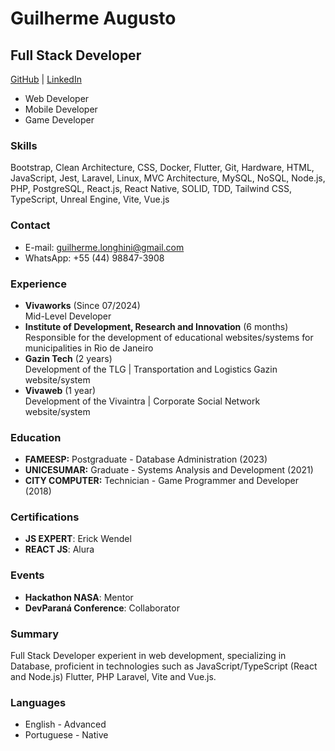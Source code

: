 # Guilherme Augusto

## Full Stack Developer

[GitHub](https://www.github.com/avgusto404/) | [LinkedIn](https://www.linkedin.com/in/avgusto404)

- Web Developer
- Mobile Developer
- Game Developer

### Skills

Bootstrap, Clean Architecture, CSS, Docker, Flutter, Git, Hardware, HTML, JavaScript, Jest, Laravel, Linux, MVC Architecture, MySQL, NoSQL, Node.js, PHP, PostgreSQL, React.js, React Native, SOLID, TDD, Tailwind CSS, TypeScript, Unreal Engine, Vite, Vue.js

### Contact

- E-mail: guilherme.longhini@gmail.com
- WhatsApp: +55 (44) 98847-3908

### Experience

- **Vivaworks** (Since 07/2024) <br>
  Mid-Level Developer
- **Institute of Development, Research and Innovation** (6 months) <br>
  Responsible for the development of educational websites/systems for municipalities in Rio de Janeiro
- **Gazin Tech** (2 years) <br>
  Development of the TLG | Transportation and Logistics Gazin website/system
- **Vivaweb** (1 year) <br>
  Development of the Vivaintra | Corporate Social Network website/system

### Education

- **FAMEESP:** Postgraduate - Database Administration (2023)
- **UNICESUMAR:** Graduate - Systems Analysis and Development (2021)
- **CITY COMPUTER:** Technician - Game Programmer and Developer (2018)

### Certifications

- **JS EXPERT**: Erick Wendel
- **REACT JS**: Alura

### Events

- **Hackathon NASA**: Mentor
- **DevParaná Conference**: Collaborator

### Summary

Full Stack Developer experient in web development, specializing in
Database, proficient in technologies such as JavaScript/TypeScript
(React and Node.js) Flutter, PHP Laravel, Vite and Vue.js.

### Languages

- English - Advanced
- Portuguese - Native
